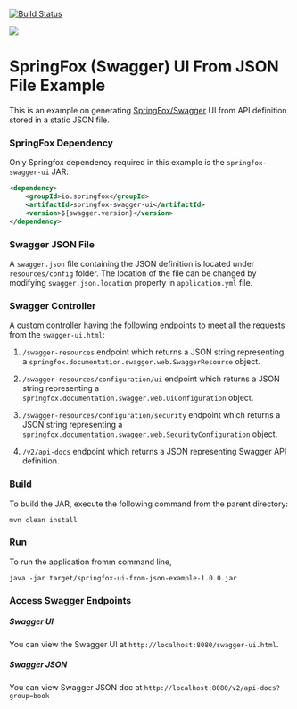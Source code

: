 [![Build Status][travis-badge]][travis-badge-url]

![](./img/x.png)

SpringFox (Swagger) UI From JSON File Example
=============================================
This is an example on generating [SpringFox/Swagger](http://springfox.github.io/springfox/) 
UI from API definition stored in a static JSON file.

### SpringFox Dependency
Only Springfox dependency required in this example is the `springfox-swagger-ui`
JAR.

```xml
<dependency>
    <groupId>io.springfox</groupId>
    <artifactId>springfox-swagger-ui</artifactId>
    <version>${swagger.version}</version>
</dependency>
```

### Swagger JSON File
A `swagger.json` file containing the JSON definition is located under
`resources/config` folder. The location of the file can be changed by 
modifying `swagger.json.location` property in `application.yml` file.

### Swagger Controller
A custom controller having the following endpoints to meet all the 
requests from the `swagger-ui.html`:

1. `/swagger-resources` endpoint which returns a JSON string representing a 
`springfox.documentation.swagger.web.SwaggerResource` object.

1. `/swagger-resources/configuration/ui` endpoint which returns a JSON string 
representing a `springfox.documentation.swagger.web.UiConfiguration` object.

1. `/swagger-resources/configuration/security` endpoint which returns a JSON string 
   representing a `springfox.documentation.swagger.web.SecurityConfiguration` object.
   
1. `/v2/api-docs` endpoint which returns a JSON representing Swagger API
definition.   

### Build
To build the JAR, execute the following command from the parent directory:

```
mvn clean install
```

### Run
To run the application fromm command line,

```
java -jar target/springfox-ui-from-json-example-1.0.0.jar
```

### Access Swagger Endpoints

##### Swagger UI
You can view the Swagger UI at `http://localhost:8080/swagger-ui.html`.


##### Swagger JSON
You can view Swagger JSON doc at `http://localhost:8080/v2/api-docs?group=book`


[travis-badge]: https://travis-ci.org/indrabasak/springfox-ui-from-json-example.svg?branch=master
[travis-badge-url]: https://travis-ci.org/indrabasak/springfox-ui-from-json-example/